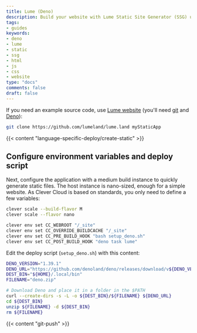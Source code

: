 ```yaml
---
title: Lume (Deno)
description: Build your website with Lume Static Site Generator (SSG) using Deno and host it on Clever Cloud. No dedicated runner needed.
tags:
- guides
keywords:
- deno
- lume
- static
- ssg
- html
- js
- css
- website
type: "docs"
comments: false
draft: false
---
```

If you need an example source code, use [Lume website](https://github.com/lumeland/lume.land) (you'll need [git](https://git-scm.com/book/en/v2/Getting-Started-Installing-Git) and [Deno](https://docs.deno.com/runtime/manual#install-deno)):
```bash
git clone https://github.com/lumeland/lume.land myStaticApp
```
{{< content "language-specific-deploy/create-static" >}}

## Configure environment variables and deploy script
Next, configure the application with a medium build instance to quickly generate static files. The host instance is nano-sized, enough for a simple website. As Clever Cloud is based on standards, you only need to define a few variables:
```bash
clever scale --build-flavor M
clever scale --flavor nano

clever env set CC_WEBROOT "/_site"
clever env set CC_OVERRIDE_BUILDCACHE "/_site"
clever env set CC_PRE_BUILD_HOOK "bash setup_deno.sh"
clever env set CC_POST_BUILD_HOOK "deno task lume"
```
Edit the deploy script (`setup_deno.sh`) with this content:
```bash
DENO_VERSION="1.39.1"
DENO_URL="https://github.com/denoland/deno/releases/download/v${DENO_VERSION}/deno-x86_64-unknown-linux-gnu.zip"
DEST_BIN="${HOME}/.local/bin"
FILENAME="deno.zip"

# Download Deno and place it in a folder in the $PATH
curl --create-dirs -s -L -o ${DEST_BIN}/${FILENAME} ${DENO_URL}
cd ${DEST_BIN}
unzip ${FILENAME} -d ${DEST_BIN}
rm ${FILENAME}
```

{{< content "git-push" >}}